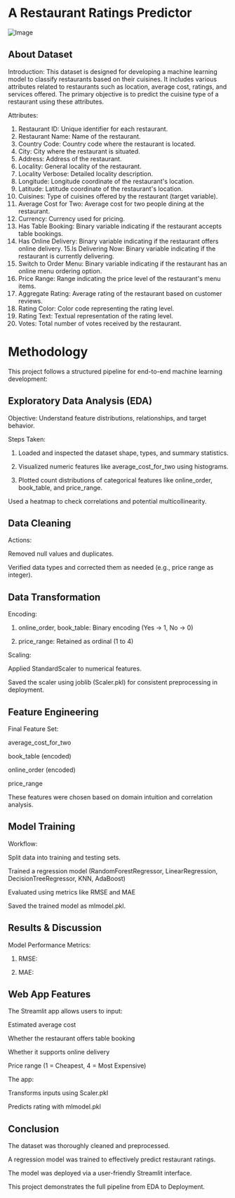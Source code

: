 # A Restaurant Ratings Predictor
![Image](https://github.com/user-attachments/assets/4547ee31-77ce-448d-857b-52c9ae658d82)

## About Dataset

Introduction:
This dataset is designed for developing a machine learning model to classify restaurants based on their cuisines. 
It includes various attributes related to restaurants such as location, average cost, ratings, and services offered. 
The primary objective is to predict the cuisine type of a restaurant using these attributes.

Attributes:

1. Restaurant ID: Unique identifier for each restaurant.
2. Restaurant Name: Name of the restaurant.
3. Country Code: Country code where the restaurant is located.
4. City: City where the restaurant is situated.
5. Address: Address of the restaurant.
6. Locality: General locality of the restaurant.
7. Locality Verbose: Detailed locality description.
8. Longitude: Longitude coordinate of the restaurant's location.
9. Latitude: Latitude coordinate of the restaurant's location.
10. Cuisines: Type of cuisines offered by the restaurant (target variable).
11. Average Cost for Two: Average cost for two people dining at the restaurant.
12. Currency: Currency used for pricing.
13. Has Table Booking: Binary variable indicating if the restaurant accepts table bookings.
14. Has Online Delivery: Binary variable indicating if the restaurant offers online delivery.
15.Is Delivering Now: Binary variable indicating if the restaurant is currently delivering.
16. Switch to Order Menu: Binary variable indicating if the restaurant has an online menu ordering option.
17. Price Range: Range indicating the price level of the restaurant's menu items.
18. Aggregate Rating: Average rating of the restaurant based on customer reviews.
19. Rating Color: Color code representing the rating level.
20. Rating Text: Textual representation of the rating level.
21. Votes: Total number of votes received by the restaurant.

# Methodology

This project follows a structured pipeline for end-to-end machine learning development:

## Exploratory Data Analysis (EDA)

Objective: Understand feature distributions, relationships, and target behavior.

Steps Taken:

1. Loaded and inspected the dataset shape, types, and summary statistics.

2. Visualized numeric features like average_cost_for_two using histograms.

3. Plotted count distributions of categorical features like online_order, book_table, and price_range.

Used a heatmap to check correlations and potential multicollinearity.

 ## Data Cleaning

Actions:

Removed null values and duplicates.

Verified data types and corrected them as needed (e.g., price range as integer).

## Data Transformation

Encoding:

1. online_order, book_table: Binary encoding (Yes → 1, No → 0)

2. price_range: Retained as ordinal (1 to 4)

Scaling:

Applied StandardScaler to numerical features.

Saved the scaler using joblib (Scaler.pkl) for consistent preprocessing in deployment.

## Feature Engineering
Final Feature Set:

average_cost_for_two

book_table (encoded)

online_order (encoded)

price_range

These features were chosen based on domain intuition and correlation analysis.

## Model Training
Workflow:

Split data into training and testing sets.

Trained a regression model (RandomForestRegressor, LinearRegression, DecisionTreeRegressor, KNN, AdaBoost)

Evaluated using metrics like RMSE and MAE

Saved the trained model as mlmodel.pkl.

## Results & Discussion
 
Model Performance
Metrics: 

1. RMSE: 

2. MAE: 

## Web App Features
The Streamlit app allows users to input:

Estimated average cost

Whether the restaurant offers table booking

Whether it supports online delivery

Price range (1 = Cheapest, 4 = Most Expensive)

The app:

Transforms inputs using Scaler.pkl

Predicts rating with mlmodel.pkl

## Conclusion
The dataset was thoroughly cleaned and preprocessed.

A regression model was trained to effectively predict restaurant ratings.

The model was deployed via a user-friendly Streamlit interface.

This project demonstrates the full pipeline from EDA to Deployment.
